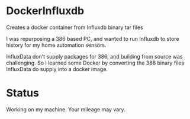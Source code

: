 # DockerInfluxdb
Creates a docker container from Influxdb binary tar files

I was repurposing a 386 based PC, and wanted to run Influxdb to store history for my home automation sensors.

InfluxData don't supply packages for 386, and building from source was challenging.  So I learned some Docker by converting the 386 binary files InfluxData do supply into a docker image.

# Status
Working on my machine.  Your mileage may vary.

